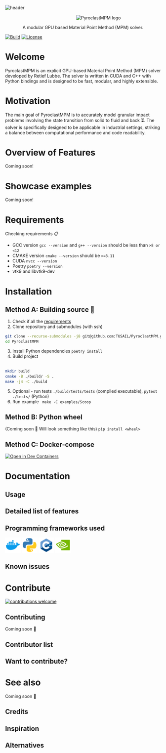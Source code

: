 <!-- trunk-ignore-all(markdownlint/MD029) -->
<!-- trunk-ignore-all(markdownlint/MD041) -->

![header](https://capsule-render.vercel.app/api?type=waving&color=0:EA5455,50:F07B3F,100:FFD460&height=350&section=header&text=PyroclastMPM&fontSize=90&fontColor=2D4059)

<p align="center" style="margin-bottom: 0px !important;  padding-left: 100px">
  <img width="400" src="./doc/scoop_no_boundary.gif" alt="PyroclastMPM logo" align="center">
</p>

<p align="center"> A modular GPU based Material Point Method (MPM) solver. </p>

[![Build](https://github.com/TUSAIL/PyroclastMPM/actions/workflows/ci-build-test.yml/badge.svg)](https://github.com/TUSAIL/PyroclastMPM/actions/workflows/ci-build-test.yml)
[![License](https://img.shields.io/badge/License-BSD_3--Clause-blue.svg)](https://opensource.org/licenses/BSD-3-Clause)

# Welcome

PyroclastMPM is an explicit GPU-based Material Point Method (MPM) solver developed by Retief Lubbe. The solver is written in CUDA and C++ with Python bindings and is designed to be fast, modular, and highly extensible.

# Motivation

The main goal of PyroclastMPM is to accurately model granular impact problems involving the state transition from solid to fluid and back ⏳️. The solver is specifically designed to be applicable in industrial settings, striking a balance between computational performance and code readability.

# Overview of Features

Coming soon!

# Showcase examples

Coming soon!

# Requirements

Checking requirements 📋

- GCC version `gcc --version` and `g++ --version` should be less than `>8 or <12`
- CMAKE version `cmake --version` should be `>=3.11`
- CUDA `nvcc --version`
- Poetry `poetry --version`
- vtk9 and libvtk9-dev

# Installation

## Method A: Building source 🔧

1. Check if all the [requirements](#requirements)
2. Clone repository and submodules (with ssh)

```bash
git clone --recurse-submodules -j8 git@github.com:TUSAIL/PyroclastMPM.git
cd PyroclastMPM
```

3. Install Python dependencies `poetry install`
4. Build project

```bash

mkdir build
cmake -B ./build/ -S .
make -j4 -C ./build

```

5. Optional - run tests `./build/tests/tests` (compiled executable), `pytest ./tests/` (Python)
6. Run example ` make -C examples/Scoop`

## Method B: Python wheel

(Coming soon 👀
Will look something like this) `pip install <wheel>`

## Method C: Docker-compose

[![Open in Dev Containers](https://img.shields.io/static/v1?label=Dev%20Containers&message=Open&color=blue&logo=visualstudiocode)](https://vscode.dev/redirect?url=vscode://ms-vscode-remote.remote-containers/cloneInVolume?url=https://github.com/TUSAIL/PyroclastMPM/tree/cpu)

# Documentation

## Usage

## Detailed list of features

## Programming frameworks used

<div style="display:inline">
<a >
  <img height="50" src="./doc/docker.png" />
</a>
<a >
  <img height="50" src="./doc/python.png" />
</a>
<a >
  <img height="50" src="./doc/cpp.png" />
</a>
<a >
  <img height="50" src="./doc/nvidia.png" />
</a>
</div>

## Known issues

<!-- # Recommended citation -->

# Contribute

[![contributions welcome](https://img.shields.io/badge/contributions-welcome-brightgreen.svg?style=flat)](https://github.com/TUSAIL/PyroclastMPM/issues)

## Contributing

Coming soon 👀

## Contributor list

## Want to contribute?

# See also

Coming soon 👀

## Credits

## Inspiration

## Alternatives

<!--
## Implementation
* 1D, 2D, 3D
* C++ / CUDA with
* Python bindings
* Particle volume and surface body fill

## Shape functions
* Linear
* Quadratic
* cubic splines

## Solvers
* Update stress last
* Modified Update Stress Last (in progress)
* Total Lagrangian Material Point Method (MPM) (in progress)
* APIC/MLS (in progress)

## Boundary conditions
* Rigid body level-set (UL)
* DEM-based contacts (TODO)

# Constitutive models
* Linear Elasticity
* Newtonian Fluid
* Local granular rheology  (in progress)
* Non Local granular rheology  (in progress)
* Druger prager  (in progress)

# Prerequisites

Building PyroclastMPM requires the following software installed:

* A C++11-compliant compiler (required)
* CMake `>= 3.22` (required)
* VTK 9 (required)
* CUDA 10> (required)
* Doxygen (optional, documentation building is skipped if missing)* Python `>= 3.8` for building Python bindings

# Installation

The following sequence of commands install PyroclastMPM.
## Python package


# Source file


It assumes that your current working directory is the top-level directory
of the freshly cloned repository:

```

mkdir build
cd build
cmake -DCMAKE_BUILD_TYPE=Release ..
cmake --build .

```

The build process can be customized with the following CMake variables,
which can be set by adding `-D<var>={ON, OFF}` to the `cmake` call:

* `BUILD_TESTING`: Enable building of the test suite (default: `ON`)
* `BUILD_DOCS`: Enable building the documentation (default: `ON`)
* `BUILD_PYTHON`: Enable building the Python bindings (default: `ON`)


If you wish to build and install the project as a Python project without
having access to C++ build artifacts like libraries and executables, you
can do so using `pip` from the root directory:

```

python -m pip install .

```

# Testing PyroclastMPM

When built according to the above explanation (with `-DBUILD_TESTING=ON`),
the C++ test suite of `PyroclastMPM` can be run using
`ctest` from the build directory:

```

cd build
ctest

```

The Python test suite can be run by first `pip`-installing the Python package
and then running `pytest` from the top-level directory:

```

python -m pip install .
pytest

```

# Documentation

PyroclastMPM provides a Sphinx-based documentation, that can
be browsed [online at readthedocs.org](https://pyroclastmpm.readthedocs.io).
To build it locally, first ensure the requirements are installed by running this command from the top-level source directory:

```

pip install -r doc/requirements.txt

```

Then build the sphinx documentation from the top-level build directory:

```

cmake --build . --target sphinx-doc

```

The web documentation can then be browsed by opening `doc/sphinx/index.html` in your browser. -->
